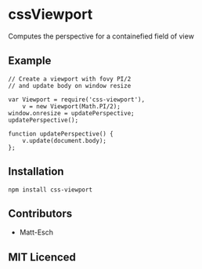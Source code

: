 # cssViewport

Computes the perspective for a containefied field of view

## Example
    
    // Create a viewport with fovy PI/2
    // and update body on window resize

    var Viewport = require('css-viewport'),
        v = new Viewport(Math.PI/2);
    window.onresize = updatePerspective;
    updatePerspective();

    function updatePerspective() {
        v.update(document.body);
    };

## Installation

`npm install css-viewport`

## Contributors

 - Matt-Esch

## MIT Licenced

